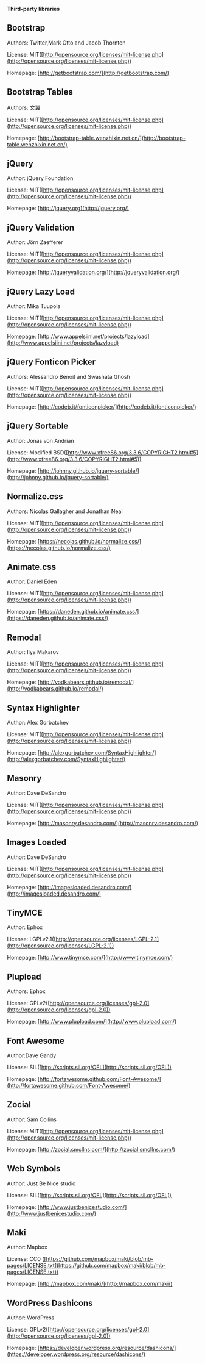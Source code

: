 **Third-party libraries**

## Bootstrap
Authors: Twitter,Mark Otto and Jacob Thornton

License: MIT([http://opensource.org/licenses/mit-license.php](http://opensource.org/licenses/mit-license.php))

Homepage: [http://getbootstrap.com/](http://getbootstrap.com/)

## Bootstrap Tables

Authors: 文翼

License: MIT([http://opensource.org/licenses/mit-license.php](http://opensource.org/licenses/mit-license.php))

Homepage: [http://bootstrap-table.wenzhixin.net.cn/](http://bootstrap-table.wenzhixin.net.cn/)

## jQuery

Author:	jQuery Foundation

License: MIT([http://opensource.org/licenses/mit-license.php](http://opensource.org/licenses/mit-license.php))

Homepage: [http://jquery.org](http://jquery.org/)

## jQuery Validation

Author:	Jörn Zaefferer

License: MIT([http://opensource.org/licenses/mit-license.php](http://opensource.org/licenses/mit-license.php))

Homepage: [http://jqueryvalidation.org/](http://jqueryvalidation.org/)

## jQuery Lazy Load

Author:	Mika Tuupola

License: MIT([http://opensource.org/licenses/mit-license.php](http://opensource.org/licenses/mit-license.php))

Homepage: [http://www.appelsiini.net/projects/lazyload](http://www.appelsiini.net/projects/lazyload)

## jQuery Fonticon Picker

Authors: Alessandro Benoit and Swashata Ghosh

License: MIT([http://opensource.org/licenses/mit-license.php](http://opensource.org/licenses/mit-license.php))

Homepage: [http://codeb.it/fonticonpicker/](http://codeb.it/fonticonpicker/)

## jQuery Sortable

Author: Jonas von Andrian

License: Modified BSD([http://www.xfree86.org/3.3.6/COPYRIGHT2.html#5](http://www.xfree86.org/3.3.6/COPYRIGHT2.html#5))

Homepage: [http://johnny.github.io/jquery-sortable/](http://johnny.github.io/jquery-sortable/)

## Normalize.css

Authors: Nicolas Gallagher and Jonathan Neal

License: MIT([http://opensource.org/licenses/mit-license.php](http://opensource.org/licenses/mit-license.php))

Homepage: [https://necolas.github.io/normalize.css/](https://necolas.github.io/normalize.css/)

## Animate.css

Author:	Daniel Eden

License: MIT([http://opensource.org/licenses/mit-license.php](http://opensource.org/licenses/mit-license.php))

Homepage: [https://daneden.github.io/animate.css/](https://daneden.github.io/animate.css/)

## Remodal

Author: Ilya Makarov

License: MIT([http://opensource.org/licenses/mit-license.php](http://opensource.org/licenses/mit-license.php))

Homepage: [http://vodkabears.github.io/remodal/](http://vodkabears.github.io/remodal/)

## Syntax Highlighter 

Author:	Alex Gorbatchev

License: MIT([http://opensource.org/licenses/mit-license.php](http://opensource.org/licenses/mit-license.php))

Homepage: [http://alexgorbatchev.com/SyntaxHighlighter/](http://alexgorbatchev.com/SyntaxHighlighter/)

## Masonry

Author:	Dave DeSandro

License: MIT([http://opensource.org/licenses/mit-license.php](http://opensource.org/licenses/mit-license.php))

Homepage: [http://masonry.desandro.com/](http://masonry.desandro.com/)

## Images Loaded

Author:	Dave DeSandro

License: MIT([http://opensource.org/licenses/mit-license.php](http://opensource.org/licenses/mit-license.php))

Homepage: [http://imagesloaded.desandro.com/](http://imagesloaded.desandro.com/)

## TinyMCE

Author:	Ephox

License: LGPLv2.1([http://opensource.org/licenses/LGPL-2.1](http://opensource.org/licenses/LGPL-2.1))

Homepage: [http://www.tinymce.com/](http://www.tinymce.com/)

## Plupload

Authors: Ephox

License: GPLv2([http://opensource.org/licenses/gpl-2.0](http://opensource.org/licenses/gpl-2.0))

Homepage: [http://www.plupload.com/](http://www.plupload.com/)

## Font Awesome

Author:Dave Gandy

License: SIL([http://scripts.sil.org/OFL](http://scripts.sil.org/OFL))

Homepage: [http://fortawesome.github.com/Font-Awesome/](http://fortawesome.github.com/Font-Awesome/)

## Zocial

Author: Sam Collins

License: MIT([http://opensource.org/licenses/mit-license.php](http://opensource.org/licenses/mit-license.php))

Homepage: [http://zocial.smcllns.com/](http://zocial.smcllns.com/)

## Web Symbols

Author: Just Be Nice studio

License: SIL([http://scripts.sil.org/OFL](http://scripts.sil.org/OFL))

Homepage: [http://www.justbenicestudio.com/](http://www.justbenicestudio.com/)

## Maki

Author: Mapbox

License: CC0 ([https://github.com/mapbox/maki/blob/mb-pages/LICENSE.txt](https://github.com/mapbox/maki/blob/mb-pages/LICENSE.txt))

Homepage: [http://mapbox.com/maki/](http://mapbox.com/maki/)

## WordPress Dashicons

Author: WordPress

License: GPLv2([http://opensource.org/licenses/gpl-2.0](http://opensource.org/licenses/gpl-2.0))

Homepage: [https://developer.wordpress.org/resource/dashicons/](https://developer.wordpress.org/resource/dashicons/)